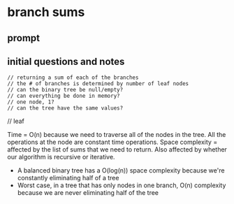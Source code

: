 # branch sums

## prompt

## initial questions and notes

	// returning a sum of each of the branches
	// the # of branches is determined by number of leaf nodes
	// can the binary tree be null/empty?
	// can everything be done in memory?
	// one node, 1?
	// can the tree have the same values?
  // leaf

Time = O(n) because we need to traverse all of the nodes in the tree. All the operations at the node are constant time operations.
Space complexity = affected by the list of sums that we need to return. Also affected by whether our algorithm is recursive or iterative.
- A balanced binary tree has a O(log(n)) space complexity because we're constantly eliminating half of a tree
- Worst case, in a tree that has only nodes in one branch, O(n) complexity because we are never eliminating half of the tree
